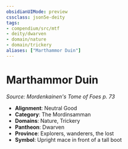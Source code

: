 ```yaml
---
obsidianUIMode: preview
cssclass: json5e-deity
tags:
- compendium/src/mtf
- deity/dwarven
- domain/nature
- domain/trickery
aliases: ["Marthammor Duin"]
---
```

# Marthammor Duin
*Source: Mordenkainen's Tome of Foes p. 73* 

- **Alignment**: Neutral Good
- **Category**: The Mordinsamman
- **Domains**: Nature, Trickery
- **Pantheon**: Dwarven
- **Province**: Explorers, wanderers, the lost
- **Symbol**: Upright mace in front of a tall boot